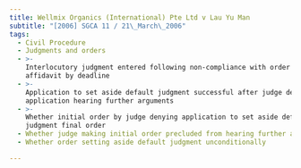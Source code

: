 ```yaml
---
title: Wellmix Organics (International) Pte Ltd v Lau Yu Man
subtitle: "[2006] SGCA 11 / 21\_March\_2006"
tags:
  - Civil Procedure
  - Judgments and orders
  - >-
    Interlocutory judgment entered following non-compliance with order to serve
    affidavit by deadline
  - >-
    Application to set aside default judgment successful after judge denying
    application hearing further arguments
  - >-
    Whether initial order by judge denying application to set aside default
    judgment final order
  - Whether judge making initial order precluded from hearing further arguments
  - Whether order setting aside default judgment unconditionally

---
```


